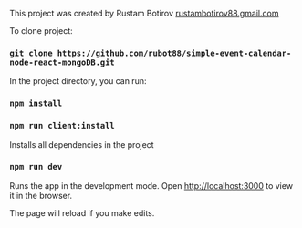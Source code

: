 This project was created by Rustam Botirov [rustambotirov88.gmail.com](rustambotirov88.gmail.com)

To clone project:
### `git clone https://github.com/rubot88/simple-event-calendar-node-react-mongoDB.git`

In the project directory, you can run:

### `npm install`

### `npm run client:install`

Installs all dependencies in the project

### `npm run dev`

Runs the app in the development mode.
Open [http://localhost:3000](http://localhost:3000) to view it in the browser.

The page will reload if you make edits.
